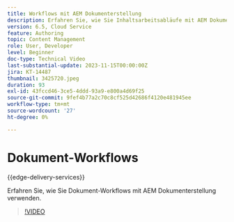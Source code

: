 ```yaml
---
title: Workflows mit AEM Dokumenterstellung
description: Erfahren Sie, wie Sie Inhaltsarbeitsabläufe mit AEM Dokumenterstellung verwenden.
version: 6.5, Cloud Service
feature: Authoring
topic: Content Management
role: User, Developer
level: Beginner
doc-type: Technical Video
last-substantial-update: 2023-11-15T00:00:00Z
jira: KT-14487
thumbnail: 3425720.jpeg
duration: 93
exl-id: 43fccd46-3ce5-4ddd-93a9-e800a4d69f25
source-git-commit: 9fef4b77a2c70c8cf525d42686f4120e481945ee
workflow-type: tm+mt
source-wordcount: '27'
ht-degree: 0%

---
```


# Dokument-Workflows

{{edge-delivery-services}}

Erfahren Sie, wie Sie Dokument-Workflows mit AEM Dokumenterstellung verwenden.

>[!VIDEO](https://video.tv.adobe.com/v/3425720/?learn=on)
